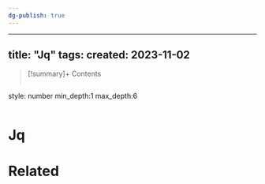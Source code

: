 ```yaml
---
dg-publish: true
---
```

---
title:  "Jq"
tags:
created: 2023-11-02
---

>[!summary]+ Contents
>```toc
style: number
min_depth:1
max_depth:6 
>```


# Jq



# Related
